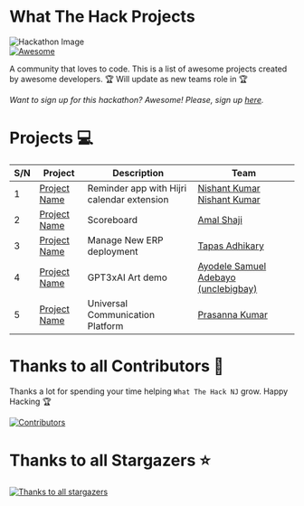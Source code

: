 # What The Hack Projects



![Hackathon Image](https://media.istockphoto.com/vectors/hackathlon-vector-illustration-tiny-programmers-competition-person-vector-id1189873851?k=6&m=1189873851&s=612x612&w=0&h=UQVDWFobVXHtcIy_1O7JUEjEodpYRFsaid6H-2Bhrbc=)<br/>
[![Awesome](https://cdn.rawgit.com/sindresorhus/awesome/d7305f38d29fed78fa85652e3a63e154dd8e8829/media/badge.svg)](https://github.com/sindresorhus/awesome)

  <p>
      A community that loves to code.  This is a list of awesome projects created by awesome developers. 
      🏆 Will update as new teams role in 🏆
  </p>
  <p>
    <i>
      Want to sign up for this hackathon? Awesome! Please, sign up <a href="https://forms.gle/XYSCaCt57Q4f1n227"> here</a>.
    </i>
  </p>
  
# Projects 💻
| S/N      | Project |Description |Team |
| ----------- | ----------- |----------- |----------- |    
| 1| [Project Name](https://trendster.hashnode.dev/alkatraz-an-app-that-helps-you-to-reach-your-goals-by-managing-your-habits-harperdb-hackathon)| Reminder app with Hijri calendar extension| [Nishant Kumar](https://hashnode.com/@Trendster) [Nishant Kumar](https://hashnode.com/@Trendster)|     
| 2| [Project Name](https://amalshaji.hashnode.dev/amalytics-a-tiny-analytics-powered-by-harperdb)| Scoreboard | [Amal Shaji](https://github.com/amalshaji)|     
| 3| [Project Name](https://blog.greenroots.info/anko-a-dads-attempt-to-make-the-daughter-fall-in-love-with-mathematics-cklkz9dic013qgos18evgd9cz)| Manage New ERP deployment| [Tapas Adhikary](https://github.com/atapas)|     
| 4| [Project Name](https://unclebigbay.com/introducing-the-anonymous-feedback-platform-powered-by-the-chern-stack) | GPT3xAI Art demo| [Ayodele Samuel Adebayo (unclebigbay)](https://github.com/unclebay143)|     
| 5| [Project Name](https://prasanna-rkumar.hashnode.dev/anonion-get-unbiased-opinions-from-your-circle-anonymously) | Universal Communication Platform| [Prasanna Kumar](https://github.com/prasanna-rkumar)|     

# Thanks to all Contributors 💪

Thanks a lot for spending your time helping `What The Hack NJ` grow. Happy Hacking 🏆

[![Contributors](https://contrib.rocks/image?repo=Olanetsoft/awesome-hackathon-projects)](https://github.com/OmarMiah/What-The-Hack-NJ)

# Thanks to all Stargazers ⭐️

[![Thanks to all stargazers](https://git-lister.onrender.com/api/stars/Olanetsoft/awesome-hackathon-projects?limit=25)](https://github.com/OmarMiah/What-The-Hack-NJ)
